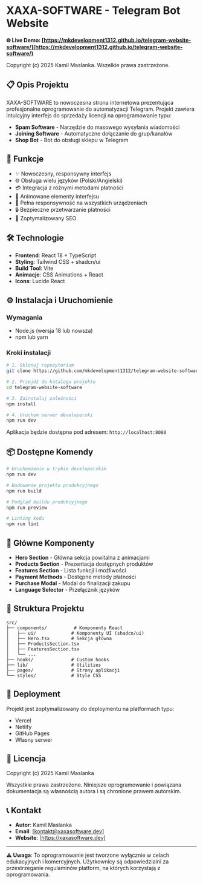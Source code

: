 # XAXA-SOFTWARE - Telegram Bot Website

**🌐 Live Demo: [https://mkdevelopment1312.github.io/telegram-website-software/](https://mkdevelopment1312.github.io/telegram-website-software/)**

Copyright (c) 2025 Kamil Maslanka. Wszelkie prawa zastrzeżone.

## 📋 Opis Projektu

XAXA-SOFTWARE to nowoczesna strona internetowa prezentująca profesjonalne oprogramowanie do automatyzacji Telegram. Projekt zawiera intuicyjny interfejs do sprzedaży licencji na oprogramowanie typu:

- **Spam Software** - Narzędzie do masowego wysyłania wiadomości
- **Joining Software** - Automatyczne dołączanie do grup/kanałów
- **Shop Bot** - Bot do obsługi sklepu w Telegram

## 🚀 Funkcje

- ✨ Nowoczesny, responsywny interfejs
- 🌐 Obsługa wielu języków (Polski/Angielski)
- 💳 Integracja z różnymi metodami płatności
- 🎨 Animowane elementy interfejsu
- 📱 Pełna responsywność na wszystkich urządzeniach
- 🔒 Bezpieczne przetwarzanie płatności
- 🎯 Zoptymalizowany SEO

## 🛠️ Technologie

- **Frontend**: React 18 + TypeScript
- **Styling**: Tailwind CSS + shadcn/ui
- **Build Tool**: Vite
- **Animacje**: CSS Animations + React
- **Icons**: Lucide React

## ⚙️ Instalacja i Uruchomienie

### Wymagania
- Node.js (wersja 18 lub nowsza)
- npm lub yarn

### Kroki instalacji

```bash
# 1. Sklonuj repozytorium
git clone https://github.com/mkdevelopment1312/telegram-website-software.git

# 2. Przejdź do katalogu projektu
cd telegram-website-software

# 3. Zainstaluj zależności
npm install

# 4. Uruchom serwer developerski
npm run dev
```

Aplikacja będzie dostępna pod adresem: `http://localhost:8080`

## 📦 Dostępne Komendy

```bash
# Uruchomienie w trybie developerskim
npm run dev

# Budowanie projektu produkcyjnego
npm run build

# Podgląd buildu produkcyjnego
npm run preview

# Linting kodu
npm run lint
```

## 🌟 Główne Komponenty

- **Hero Section** - Główna sekcja powitalna z animacjami
- **Products Section** - Prezentacja dostępnych produktów
- **Features Section** - Lista funkcji i możliwości
- **Payment Methods** - Dostępne metody płatności
- **Purchase Modal** - Modal do finalizacji zakupu
- **Language Selector** - Przełącznik języków

## 🎨 Struktura Projektu

```
src/
├── components/          # Komponenty React
│   ├── ui/             # Komponenty UI (shadcn/ui)
│   ├── Hero.tsx        # Sekcja główna
│   ├── ProductsSection.tsx
│   ├── FeaturesSection.tsx
│   └── ...
├── hooks/              # Custom hooks
├── lib/                # Utilities
├── pages/              # Strony aplikacji
└── styles/             # Style CSS
```

## 🚀 Deployment

Projekt jest zoptymalizowany do deploymentu na platformach typu:
- Vercel
- Netlify  
- GitHub Pages
- Własny serwer

## 📄 Licencja

Copyright (c) 2025 Kamil Maslanka

Wszystkie prawa zastrzeżone. Niniejsze oprogramowanie i powiązana dokumentacja są własnością autora i są chronione prawem autorskim.

## 📞 Kontakt

- **Autor**: Kamil Maslanka
- **Email**: [kontakt@xaxasoftware.dev]
- **Website**: [https://xaxasoftware.dev]

---

**⚠️ Uwaga**: To oprogramowanie jest tworzone wyłącznie w celach edukacyjnych i komercyjnych. Użytkownicy są odpowiedzialni za przestrzeganie regulaminów platform, na których korzystają z oprogramowania.
